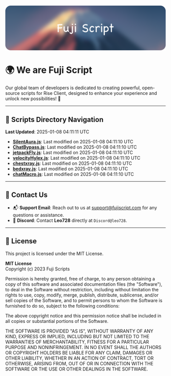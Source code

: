 ![Banner](.github/b.webp)

# 🌍 **We are Fuji Script**

Our global team of developers is dedicated to creating powerful, open-source scripts for Rise Client, designed to enhance your experience and unlock new possibilities! 🌟

---
<!-- SCRIPTS_NAVIGATION_START -->
## 📂 **Scripts Directory Navigation**

**Last Updated**: 2025-01-08 04:11:11 UTC

- **[SilentAura.js](scripts/SilentAura.js)**: Last modified on 2025-01-08 04:11:10 UTC
- **[ChatBypass.js](scripts/ChatBypass.js)**: Last modified on 2025-01-08 04:11:10 UTC
- **[jetpackFly.js](scripts/jetpackFly.js)**: Last modified on 2025-01-08 04:11:10 UTC
- **[velocityHylex.js](scripts/velocityHylex.js)**: Last modified on 2025-01-08 04:11:10 UTC
- **[chestxray.js](scripts/chestxray.js)**: Last modified on 2025-01-08 04:11:10 UTC
- **[bedxray.js](scripts/bedxray.js)**: Last modified on 2025-01-08 04:11:10 UTC
- **[chatMacro.js](scripts/chatMacro.js)**: Last modified on 2025-01-08 04:11:10 UTC

<!-- SCRIPTS_NAVIGATION_END -->

---

## 💬 **Contact Us**  
- 📬 **Support Email**: Reach out to us at [support@fujiscript.com](mailto:support@fujiscript.com) for any questions or assistance.  
- 💬 **Discord**: Contact **Leo728** directly at `Discord@leo728`.

---

## 📜 **License**

This project is licensed under the MIT License.  

**MIT License**  
Copyright (c) 2023 Fuji Scripts  

Permission is hereby granted, free of charge, to any person obtaining a copy of this software and associated documentation files (the "Software"), to deal in the Software without restriction, including without limitation the rights to use, copy, modify, merge, publish, distribute, sublicense, and/or sell copies of the Software, and to permit persons to whom the Software is furnished to do so, subject to the following conditions:  

The above copyright notice and this permission notice shall be included in all copies or substantial portions of the Software.  

THE SOFTWARE IS PROVIDED "AS IS", WITHOUT WARRANTY OF ANY KIND, EXPRESS OR IMPLIED, INCLUDING BUT NOT LIMITED TO THE WARRANTIES OF MERCHANTABILITY, FITNESS FOR A PARTICULAR PURPOSE AND NONINFRINGEMENT. IN NO EVENT SHALL THE AUTHORS OR COPYRIGHT HOLDERS BE LIABLE FOR ANY CLAIM, DAMAGES OR OTHER LIABILITY, WHETHER IN AN ACTION OF CONTRACT, TORT OR OTHERWISE, ARISING FROM, OUT OF OR IN CONNECTION WITH THE SOFTWARE OR THE USE OR OTHER DEALINGS IN THE SOFTWARE.  
